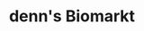 ---
title: "denn's Biomarkt"
url: /stuttgart/denns-biomarkt-kirchheimer-strasse/
shop: Supermarkt
---